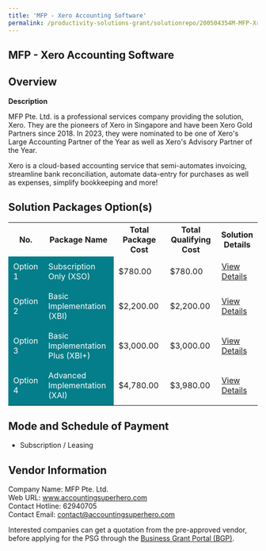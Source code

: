 ```yaml
---
title: 'MFP - Xero Accounting Software'
permalink: /productivity-solutions-grant/solutionrepo/200504354M-MFP-Xro-ACC-Softwr-G
---
```


## MFP - Xero Accounting Software

## Overview

**Description**

MFP Pte. Ltd. is a professional services company providing the solution, Xero. They are the pioneers of Xero in Singapore and have been Xero Gold Partners since 2018. In 2023, they were nominated to be one of Xero's Large Accounting Partner of the Year as well as Xero's Advisory Partner of the Year.

Xero is a cloud-based accounting service that semi-automates invoicing, streamline bank reconciliation, automate data-entry for purchases as well as expenses, simplify bookkeeping and more!

## Solution Packages Option(s)

<table>
<tr>
<th><b>No.</b></th>
<th><b>Package Name</b></th>
<th><b>Total Package Cost</b></th>
<th><b>Total Qualifying Cost</b></th>
<th><b>Solution Details</b></th>
</tr>
<tr>
<td style='padding: 10px; background-color: #037E8A; color: #FFFFFF;'>Option 1</td>
<td style='padding: 10px; background-color: #037E8A; color: #FFFFFF;'>Subscription Only (XSO)</td>
<td style='padding: 10px;'>$780.00</td>
<td style='padding: 10px;'>$780.00</td>
<td style='padding: 10px;'><a href='/images/psg/MFP_Xero_23052024_Desensitised_Annex3_Part1.pdf' target='_blank'>View Details</a></td>
</tr>
<tr>
<td style='padding: 10px; background-color: #037E8A; color: #FFFFFF;'>Option 2</td>
<td style='padding: 10px; background-color: #037E8A; color: #FFFFFF;'>Basic Implementation (XBI) </td>
<td style='padding: 10px;'>$2,200.00</td>
<td style='padding: 10px;'>$2,200.00</td>
<td style='padding: 10px;'><a href='/images/psg/MFP_Xero_23052024_Desensitised_Annex3_Part2.pdf' target='_blank'>View Details</a></td>
</tr>
<tr>
<td style='padding: 10px; background-color: #037E8A; color: #FFFFFF;'>Option 3</td>
<td style='padding: 10px; background-color: #037E8A; color: #FFFFFF;'>Basic Implementation Plus (XBI+)</td>
<td style='padding: 10px;'>$3,000.00</td>
<td style='padding: 10px;'>$3,000.00</td>
<td style='padding: 10px;'><a href='/images/psg/MFP_Xero_23052024_Desensitised_Annex3_Part3.pdf' target='_blank'>View Details</a></td>
</tr>
<tr>
<td style='padding: 10px; background-color: #037E8A; color: #FFFFFF;'>Option 4</td>
<td style='padding: 10px; background-color: #037E8A; color: #FFFFFF;'>Advanced Implementation (XAI)</td>
<td style='padding: 10px;'>$4,780.00</td>
<td style='padding: 10px;'>$3,980.00</td>
<td style='padding: 10px;'><a href='/images/psg/MFP_Xero_23052024_Desensitised_Annex3_Part4.pdf' target='_blank'>View Details</a></td>
</tr>
</table>

## Mode and Schedule of Payment

 - Subscription / Leasing

## Vendor Information

 Company Name: MFP Pte. Ltd.<br>Web URL: www.accountingsuperhero.com <br>Contact Hotline: 62940705 <br>Contact Email: contact@accountingsuperhero.com <br>

Interested companies can get a quotation from the pre-approved vendor, before applying for the PSG through the <a href='https://www.businessgrants.gov.sg/' target='_blank' rel='noopener'>Business Grant Portal (BGP)</a>.

<script src="/jquery/resize-tables.js"></script>
